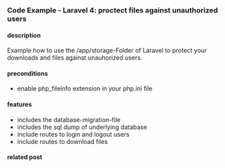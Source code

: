 ### Code Example - Laravel 4: proctect files against unauthorized users 

#### description
Example how to use the /app/storage-Folder of Laravel to protect your downloads and files against unauhorized users.

#### preconditions
- enable php_fileinfo extension in your php.ini file


#### features
- includes the database-migration-file
- includes the sql dump of underlying database
- include routes to login and logout users
- include routes to download files

#### related post


